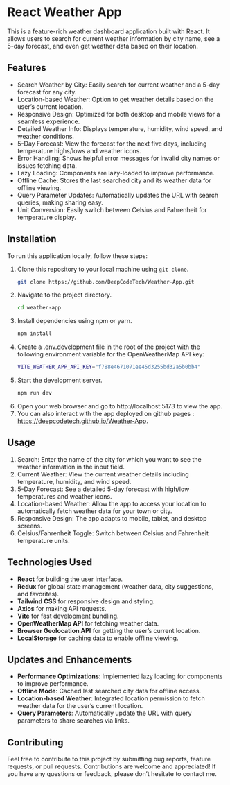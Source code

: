 # React Weather App

This is a feature-rich weather dashboard application built with React. It allows users to search for current weather information by city name, see a 5-day forecast, and even get weather data based on their location.

## Features

-	Search Weather by City: Easily search for current weather and a 5-day forecast for any city.
-	Location-based Weather: Option to get weather details based on the user’s current location.
-	Responsive Design: Optimized for both desktop and mobile views for a seamless experience.
-	Detailed Weather Info: Displays temperature, humidity, wind speed, and weather conditions.
-	5-Day Forecast: View the forecast for the next five days, including temperature highs/lows and weather icons.
-	Error Handling: Shows helpful error messages for invalid city names or issues fetching data.
-	Lazy Loading: Components are lazy-loaded to improve performance.
-	Offline Cache: Stores the last searched city and its weather data for offline viewing.
-	Query Parameter Updates: Automatically updates the URL with search queries, making sharing easy.
-	Unit Conversion: Easily switch between Celsius and Fahrenheit for temperature display.
## Installation

To run this application locally, follow these steps:

1. Clone this repository to your local machine using `git clone`.
   ```bash
   git clone https://github.com/DeepCodeTech/Weather-App.git
2. Navigate to the project directory.
   ```bash
   cd weather-app
3. Install dependencies using npm or yarn.
   ```bash
   npm install
5. Create a .env.development file in the root of the project with the following environment variable for the OpenWeatherMap API key:
   ```bash
   VITE_WEATHER_APP_API_KEY="f788e4671071ee45d3255bd32a5b0bb4"
6. Start the development server.
   ```bash
   npm run dev
7. Open your web browser and go to http://localhost:5173 to view the app.
8. You can also interact with the app deployed on github pages : https://deepcodetech.github.io/Weather-App.

## Usage
1.	Search: Enter the name of the city for which you want to see the weather information in the input field.
2.	Current Weather: View the current weather details including temperature, humidity, and wind speed.
3.	5-Day Forecast: See a detailed 5-day forecast with high/low temperatures and weather icons.
5.	Location-based Weather: Allow the app to access your location to automatically fetch weather data for your town or city.
6.	Responsive Design: The app adapts to mobile, tablet, and desktop screens.
7.	Celsius/Fahrenheit Toggle: Switch between Celsius and Fahrenheit temperature units.

## Technologies Used
- **React** for building the user interface.
- **Redux** for global state management (weather data, city suggestions, and favorites).
- **Tailwind CSS** for responsive design and styling.
- **Axios** for making API requests.
- **Vite** for fast development bundling.
- **OpenWeatherMap API** for fetching weather data.
- **Browser Geolocation API** for getting the user’s current location.
- **LocalStorage** for caching data to enable offline viewing.

## Updates and Enhancements
- **Performance Optimizations**: Implemented lazy loading for components to improve performance.
- **Offline Mode**: Cached last searched city data for offline access.
- **Location-based Weather**: Integrated location permission to fetch weather data for the user’s current location.
- **Query Parameters**: Automatically update the URL with query parameters to share searches via links.

## Contributing
Feel free to contribute to this project by submitting bug reports, feature requests, or pull requests. Contributions are welcome and appreciated! If you have any questions or feedback, please don’t hesitate to contact me.
